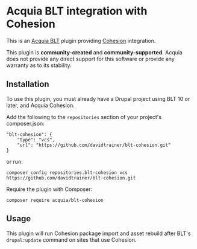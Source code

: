 Acquia BLT integration with Cohesion
====

This is an [Acquia BLT](https://github.com/acquia/blt) plugin providing [Cohesion](https://www.acquia.com/products-services/acquia-cohesion) integration.

This plugin is **community-created** and **community-supported**. Acquia does not provide any direct support for this software or provide any warranty as to its stability.

## Installation

To use this plugin, you must already have a Drupal project using BLT 10 or later, and Acquia Cohesion.

Add the following to the `repositories` section of your project's composer.json:

```
"blt-cohesion": {
    "type": "vcs",
    "url": "https://github.com/davidtrainer/blt-cohesion.git"
}
```

or run:

```
composer config repositories.blt-cohesion vcs https://github.com/davidtrainer/blt-cohesion.git
```

Require the plugin with Composer:

`composer require acquia/blt-cohesion`

## Usage

This plugin will run Cohesion package import and asset rebuild after BLT's `drupal:update` command on sites that use Cohesion.
